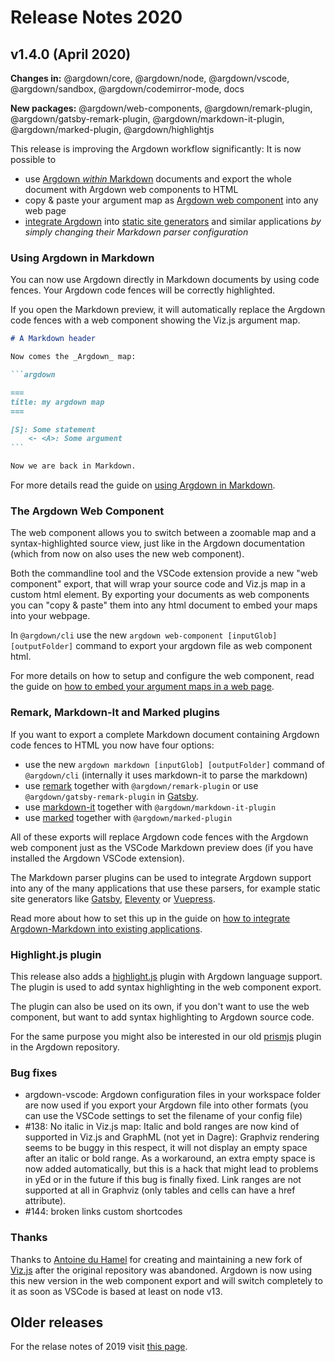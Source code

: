 # Release Notes 2020

## v1.4.0 (April 2020)

**Changes in:** @argdown/core, @argdown/node, @argdown/vscode, @argdown/sandbox, @argdown/codemirror-mode, docs

**New packages:** @argdown/web-components, @argdown/remark-plugin, @argdown/gatsby-remark-plugin, @argdown/markdown-it-plugin, @argdown/marked-plugin, @argdown/highlightjs

This release is improving the Argdown workflow significantly: It is now possible to

- use [Argdown _within_ Markdown](#using-argdown-in-markdown) documents and export the whole document with Argdown web components to HTML
- copy & paste your argument map as [Argdown web component](#the-argdown-web-component) into any web page
- [integrate Argdown](#remark-markdown-it-and-marked-plugins) into [static site generators](https://www.staticgen.com/) and similar applications _by simply changing their Markdown parser configuration_

### Using Argdown in Markdown

You can now use Argdown directly in Markdown documents by using code fences. Your Argdown code fences will be correctly highlighted.

If you open the Markdown preview, it will automatically replace the Argdown code fences with a web component showing the Viz.js argument map.

````markdown
# A Markdown header

Now comes the _Argdown_ map:

```argdown

===
title: my argdown map
===

[S]: Some statement
    <- <A>: Some argument
```

Now we are back in Markdown.
````

For more details read the guide on [using Argdown in Markdown](/guide/using-argdown-in-markdown.html).

### The Argdown Web Component

The web component allows you to switch between a zoomable map and a syntax-highlighted source view, just like in the Argdown documentation (which from now on also uses the new web component).

Both the commandline tool and the VSCode extension provide a new "web component" export, that will wrap your source code and Viz.js map in a custom html element. By exporting your documents as web components you can "copy & paste" them into any html document to embed your maps into your webpage.

In `@argdown/cli` use the new `argdown web-component [inputGlob] [outputFolder]` command to export your argdown file as web component html.

For more details on how to setup and configure the web component, read the guide on [how to embed your argument maps in a web page](/guide/embedding-your-maps-in-a-webpage.html).

### Remark, Markdown-It and Marked plugins

If you want to export a complete Markdown document containing Argdown code fences to HTML you now have four options:

- use the new `argdown markdown [inputGlob] [outputFolder]` command of `@argdown/cli` (internally it uses markdown-it to parse the markdown)
- use [remark](https://github.com/remarkjs/remark) together with `@argdown/remark-plugin` or use `@argdown/gatsby-remark-plugin` in [Gatsby](https://www.gatsbyjs.org/).
- use [markdown-it](https://github.com/markdown-it/markdown-it) together with `@argdown/markdown-it-plugin`
- use [marked](https://github.com/markedjs/marked) together with `@argdown/marked-plugin`

All of these exports will replace Argdown code fences with the Argdown web component just as the VSCode Markdown preview does (if you have installed the Argdown VSCode extension).

The Markdown parser plugins can be used to integrate Argdown support into any of the many applications that use these parsers, for example static site generators like [Gatsby](https://www.gatsbyjs.org/), [Eleventy](https://www.11ty.dev/) or [Vuepress](https://vuepress.vuejs.org/).

Read more about how to set this up in the guide on [how to integrate Argdown-Markdown into existing applications](/guide/using-argdown-in-markdown.html#how-to-integrate-argdown-markdown-into-existing-applications).

### Highlight.js plugin

This release also adds a [highlight.js](https://github.com/highlightjs/highlight.js/) plugin with Argdown language support. The plugin is used to add syntax highlighting in the web component export.

The plugin can also be used on its own, if you don't want to use the web component, but want to add syntax highlighting to Argdown source code.

For the same purpose you might also be interested in our old [prismjs](https://prismjs.com/) plugin in the Argdown repository.

### Bug fixes

- argdown-vscode: Argdown configuration files in your workspace folder are now used if you export your Argdown file into other formats (you can use the VSCode settings to set the filename of your config file)
- #138: No italic in Viz.js map: Italic and bold ranges are now kind of supported in Viz.js and GraphML (not yet in Dagre): Graphviz rendering seems to be buggy in this respect, it will not display an empty space after an italic or bold range. As a workaround, an extra empty space is now added automatically, but this is a hack that might lead to problems in yEd or in the future if this bug is finally fixed. Link ranges are not supported at all in Graphviz (only tables and cells can have a href attribute).
- #144: broken links custom shortcodes

### Thanks

Thanks to [Antoine du Hamel](https://github.com/aduh95) for creating and maintaining a new fork of [Viz.js](https://github.com/aduh95/viz.js) after the original repository was abandoned. Argdown is now using this new version in the web component export and will switch completely to it as soon as VSCode is based at least on node v13.

## Older releases

For the relase notes of 2019 visit [this page](https://argdown.org/changes/2019.html).

